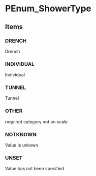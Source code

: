 # PEnum_ShowerType


<!-- end of short definition -->
## Items

### DRENCH
Drench

### INDIVIDUAL
Individual

### TUNNEL
Tunnel

### OTHER
required category not on scale

### NOTKNOWN
Value is unkown

### UNSET
Value has not been specified
